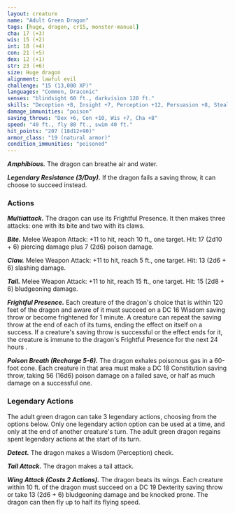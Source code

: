 ```yaml
---
layout: creature
name: "Adult Green Dragon"
tags: [huge, dragon, cr15, monster-manual]
cha: 17 (+3)
wis: 15 (+2)
int: 18 (+4)
con: 21 (+5)
dex: 12 (+1)
str: 23 (+6)
size: Huge dragon
alignment: lawful evil
challenge: "15 (13,000 XP)"
languages: "Common, Draconic"
senses: "blindsight 60 ft., darkvision 120 ft."
skills: "Deception +8, Insight +7, Perception +12, Persuasion +8, Stealth +6"
damage_immunities: "poison"
saving_throws: "Dex +6, Con +10, Wis +7, Cha +8"
speed: "40 ft., fly 80 ft., swim 40 ft."
hit_points: "207 (18d12+90)"
armor_class: "19 (natural armor)"
condition_immunities: "poisoned"
---
```


***Amphibious.*** The dragon can breathe air and water.

***Legendary Resistance (3/Day).*** If the dragon fails a saving throw, it can choose to succeed instead.

### Actions

***Multiattack.*** The dragon can use its Frightful Presence. It then makes three attacks: one with its bite and two with its claws.

***Bite.*** Melee Weapon Attack: +11 to hit, reach 10 ft., one target. Hit: 17 (2d10 + 6) piercing damage plus 7 (2d6) poison damage.

***Claw.*** Melee Weapon Attack: +11 to hit, reach 5 ft., one target. Hit: 13 (2d6 + 6) slashing damage.

***Tail.*** Melee Weapon Attack: +11 to hit, reach 15 ft., one target. Hit: 15 (2d8 + 6) bludgeoning damage.

***Frightful Presence.*** Each creature of the dragon's choice that is within 120 feet of the dragon and aware of it must succeed on a DC 16 Wisdom saving throw or become frightened for 1 minute. A creature can repeat the saving throw at the end of each of its turns, ending the effect on itself on a success. If a creature's saving throw is successful or the effect ends for it, the creature is immune to the dragon's Frightful Presence for the next 24 hours .

***Poison Breath (Recharge 5-6).*** The dragon exhales poisonous gas in a 60-foot cone. Each creature in that area must make a DC 18 Constitution saving throw, taking 56 (16d6) poison damage on a failed save, or half as much damage on a successful one.

### Legendary Actions

The adult green dragon can take 3 legendary actions, choosing from the options below. Only one legendary action option can be used at a time, and only at the end of another creature's turn. The adult green dragon regains spent legendary actions at the start of its turn.

***Detect.*** The dragon makes a Wisdom (Perception) check.

***Tail Attack.*** The dragon makes a tail attack.

***Wing Attack (Costs 2 Actions).*** The dragon beats its wings. Each creature within 10 ft. of the dragon must succeed on a DC 19 Dexterity saving throw or take 13 (2d6 + 6) bludgeoning damage and be knocked prone. The dragon can then fly up to half its flying speed.